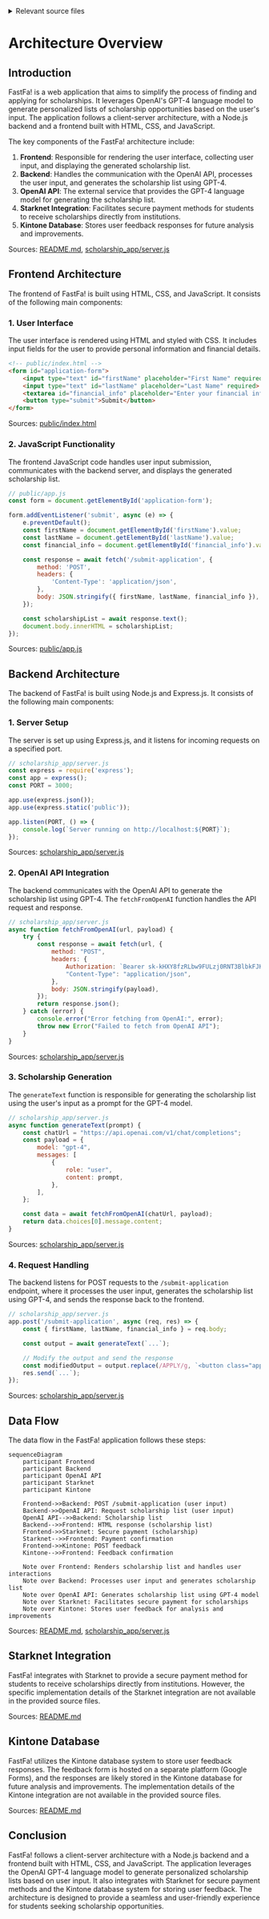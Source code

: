 <details>
<summary>Relevant source files</summary>

The following files were used as context for generating this wiki page:

- [README.md](https://github.com/agattani123/Fast-Fa/blob/master/README.md)
- [scholarship_app/server.js](https://github.com/agattani123/Fast-Fa/blob/master/scholarship_app/server.js)
- [public/index.html](https://github.com/agattani123/Fast-Fa/blob/master/public/index.html)
- [public/styles.css](https://github.com/agattani123/Fast-Fa/blob/master/public/styles.css)
- [public/app.js](https://github.com/agattani123/Fast-Fa/blob/master/public/app.js)

</details>

# Architecture Overview

## Introduction

FastFa! is a web application that aims to simplify the process of finding and applying for scholarships. It leverages OpenAI's GPT-4 language model to generate personalized lists of scholarship opportunities based on the user's input. The application follows a client-server architecture, with a Node.js backend and a frontend built with HTML, CSS, and JavaScript.

The key components of the FastFa! architecture include:

1. **Frontend**: Responsible for rendering the user interface, collecting user input, and displaying the generated scholarship list.
2. **Backend**: Handles the communication with the OpenAI API, processes the user input, and generates the scholarship list using GPT-4.
3. **OpenAI API**: The external service that provides the GPT-4 language model for generating the scholarship list.
4. **Starknet Integration**: Facilitates secure payment methods for students to receive scholarships directly from institutions.
5. **Kintone Database**: Stores user feedback responses for future analysis and improvements.

Sources: [README.md](https://github.com/agattani123/Fast-Fa/blob/master/README.md), [scholarship_app/server.js](https://github.com/agattani123/Fast-Fa/blob/master/scholarship_app/server.js)

## Frontend Architecture

The frontend of FastFa! is built using HTML, CSS, and JavaScript. It consists of the following main components:

### 1. User Interface

The user interface is rendered using HTML and styled with CSS. It includes input fields for the user to provide personal information and financial details.

```html
<!-- public/index.html -->
<form id="application-form">
    <input type="text" id="firstName" placeholder="First Name" required>
    <input type="text" id="lastName" placeholder="Last Name" required>
    <textarea id="financial_info" placeholder="Enter your financial information, background, interests, and future plans..." required></textarea>
    <button type="submit">Submit</button>
</form>
```

Sources: [public/index.html](https://github.com/agattani123/Fast-Fa/blob/master/public/index.html)

### 2. JavaScript Functionality

The frontend JavaScript code handles user input submission, communicates with the backend server, and displays the generated scholarship list.

```javascript
// public/app.js
const form = document.getElementById('application-form');

form.addEventListener('submit', async (e) => {
    e.preventDefault();
    const firstName = document.getElementById('firstName').value;
    const lastName = document.getElementById('lastName').value;
    const financial_info = document.getElementById('financial_info').value;

    const response = await fetch('/submit-application', {
        method: 'POST',
        headers: {
            'Content-Type': 'application/json',
        },
        body: JSON.stringify({ firstName, lastName, financial_info }),
    });

    const scholarshipList = await response.text();
    document.body.innerHTML = scholarshipList;
});
```

Sources: [public/app.js](https://github.com/agattani123/Fast-Fa/blob/master/public/app.js)

## Backend Architecture

The backend of FastFa! is built using Node.js and Express.js. It consists of the following main components:

### 1. Server Setup

The server is set up using Express.js, and it listens for incoming requests on a specified port.

```javascript
// scholarship_app/server.js
const express = require('express');
const app = express();
const PORT = 3000;

app.use(express.json());
app.use(express.static('public'));

app.listen(PORT, () => {
    console.log(`Server running on http://localhost:${PORT}`);
});
```

Sources: [scholarship_app/server.js](https://github.com/agattani123/Fast-Fa/blob/master/scholarship_app/server.js)

### 2. OpenAI API Integration

The backend communicates with the OpenAI API to generate the scholarship list using GPT-4. The `fetchFromOpenAI` function handles the API request and response.

```javascript
// scholarship_app/server.js
async function fetchFromOpenAI(url, payload) {
    try {
        const response = await fetch(url, {
            method: "POST",
            headers: {
                Authorization: `Bearer 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`,
                "Content-Type": "application/json",
            },
            body: JSON.stringify(payload),
        });
        return response.json();
    } catch (error) {
        console.error("Error fetching from OpenAI:", error);
        throw new Error("Failed to fetch from OpenAI API");
    }
}
```

Sources: [scholarship_app/server.js](https://github.com/agattani123/Fast-Fa/blob/master/scholarship_app/server.js)

### 3. Scholarship Generation

The `generateText` function is responsible for generating the scholarship list using the user's input as a prompt for the GPT-4 model.

```javascript
// scholarship_app/server.js
async function generateText(prompt) {
    const chatUrl = "https://api.openai.com/v1/chat/completions";
    const payload = {
        model: "gpt-4",
        messages: [
            {
                role: "user",
                content: prompt,
            },
        ],
    };

    const data = await fetchFromOpenAI(chatUrl, payload);
    return data.choices[0].message.content;
}
```

Sources: [scholarship_app/server.js](https://github.com/agattani123/Fast-Fa/blob/master/scholarship_app/server.js)

### 4. Request Handling

The backend listens for POST requests to the `/submit-application` endpoint, where it processes the user input, generates the scholarship list using GPT-4, and sends the response back to the frontend.

```javascript
// scholarship_app/server.js
app.post('/submit-application', async (req, res) => {
    const { firstName, lastName, financial_info } = req.body;

    const output = await generateText(`...`);

    // Modify the output and send the response
    const modifiedOutput = output.replace(/APPLY/g, `<button class="apply-btn">Apply</button>`);
    res.send(`...`);
});
```

Sources: [scholarship_app/server.js](https://github.com/agattani123/Fast-Fa/blob/master/scholarship_app/server.js)

## Data Flow

The data flow in the FastFa! application follows these steps:

```mermaid
sequenceDiagram
    participant Frontend
    participant Backend
    participant OpenAI API
    participant Starknet
    participant Kintone

    Frontend->>Backend: POST /submit-application (user input)
    Backend->>OpenAI API: Request scholarship list (user input)
    OpenAI API-->>Backend: Scholarship list
    Backend-->>Frontend: HTML response (scholarship list)
    Frontend->>Starknet: Secure payment (scholarship)
    Starknet-->>Frontend: Payment confirmation
    Frontend->>Kintone: POST feedback
    Kintone-->>Frontend: Feedback confirmation

    Note over Frontend: Renders scholarship list and handles user interactions
    Note over Backend: Processes user input and generates scholarship list
    Note over OpenAI API: Generates scholarship list using GPT-4 model
    Note over Starknet: Facilitates secure payment for scholarships
    Note over Kintone: Stores user feedback for analysis and improvements
```

Sources: [README.md](https://github.com/agattani123/Fast-Fa/blob/master/README.md), [scholarship_app/server.js](https://github.com/agattani123/Fast-Fa/blob/master/scholarship_app/server.js)

## Starknet Integration

FastFa! integrates with Starknet to provide a secure payment method for students to receive scholarships directly from institutions. However, the specific implementation details of the Starknet integration are not available in the provided source files.

Sources: [README.md](https://github.com/agattani123/Fast-Fa/blob/master/README.md)

## Kintone Database

FastFa! utilizes the Kintone database system to store user feedback responses. The feedback form is hosted on a separate platform (Google Forms), and the responses are likely stored in the Kintone database for future analysis and improvements. The implementation details of the Kintone integration are not available in the provided source files.

Sources: [README.md](https://github.com/agattani123/Fast-Fa/blob/master/README.md)

## Conclusion

FastFa! follows a client-server architecture with a Node.js backend and a frontend built with HTML, CSS, and JavaScript. The application leverages the OpenAI GPT-4 language model to generate personalized scholarship lists based on user input. It also integrates with Starknet for secure payment methods and the Kintone database system for storing user feedback. The architecture is designed to provide a seamless and user-friendly experience for students seeking scholarship opportunities.